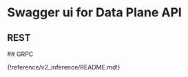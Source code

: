 # Swagger ui for Data Plane API

## REST

<swagger-ui src="https://raw.githubusercontent.com/kserve/kserve/master/docs/predict-api/v2/rest_predict_v2.yaml"/>
## GRPC

{!reference/v2_inference/README.md!}
